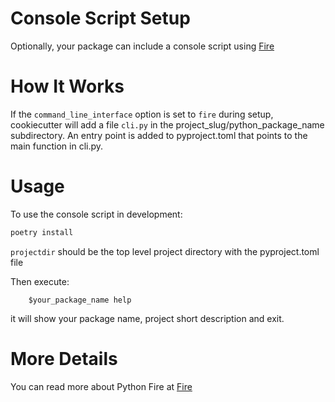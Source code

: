 # Console Script Setup

Optionally, your package can include a console script using [Fire]

# How It Works

If the `command_line_interface` option is set to `fire` during setup, cookiecutter
 will add a file `cli.py` in the project_slug/python_package_name subdirectory. An
entry point is added to
pyproject.toml that points to the main function in cli.py.

# Usage

To use the console script in development:

``` bash
poetry install
```

`projectdir` should be the top level project directory with the
pyproject.toml file

Then execute:
```
    $your_package_name help
```

it will show your package name, project short description and exit.

# More Details

You can read more about Python Fire at [Fire]

[Fire]: https://google.github.io/python-fire/guide/
